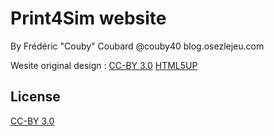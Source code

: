 # Print4Sim website
By Frédéric "Couby" Coubard
@couby40
blog.osezlejeu.com

Wesite original design : [CC-BY 3.0](http://creativecommons.org/licenses/by/3.0/) [HTML5UP](http://html5up.net)


## License
[CC-BY 3.0](http://creativecommons.org/licenses/by/3.0/)
